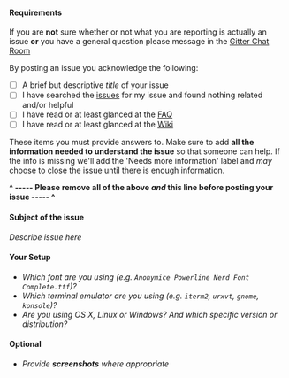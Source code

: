 #### Requirements

If you are **not** sure whether or not what you are reporting is actually an issue **or** you have a general question please message in the [Gitter Chat Room](https://gitter.im/ryanoasis/nerd-fonts)

By posting an issue you acknowledge the following:

- [ ] A brief but descriptive _title_ of your issue
- [ ] I have searched the [issues](https://github.com/ryanoasis/nerd-fonts/issues) for my issue and found nothing related and/or helpful
- [ ] I have read or at least glanced at the [FAQ](https://github.com/ryanoasis/nerd-fonts#faq--troubleshooting)
- [ ] I have read or at least glanced at the [Wiki](https://github.com/ryanoasisnerd-fonts/wiki)

These items you must provide answers to. Make sure to add **all the information needed to understand the issue** so that someone can help. If the info is missing we'll add the 'Needs more information' label and _may_ choose to close the issue until there is enough information.

**^ ----- Please remove all of the above _and_ this line before posting your issue ----- ^**

#### Subject of the issue

_Describe issue here_

#### Your Setup

- _Which font are you using (e.g. `Anonymice Powerline Nerd Font Complete.ttf`)?_
- _Which terminal emulator are you using (e.g. `iterm2`, `urxvt`, `gnome`, `konsole`)?_
- _Are you using OS X, Linux or Windows? And which specific version or distribution?_

#### Optional

- _Provide **screenshots** where appropriate_

